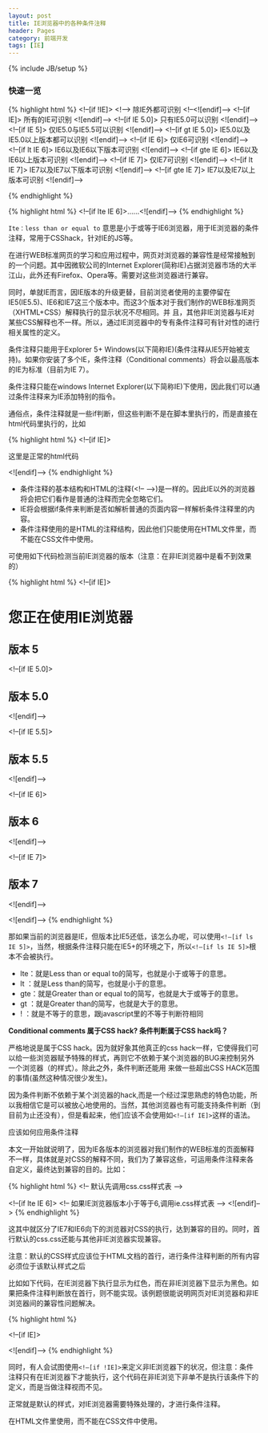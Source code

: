 ```yaml
---
layout: post
title: IE浏览器中的各种条件注释
header: Pages
category: 前端开发
tags: [IE]
---
```

{% include JB/setup %}

### 快速一览

{% highlight html %}
<!–[if !IE]>     <!–> 除IE外都可识别      <!–<![endif]–>
<!–[if IE]>       所有的IE可识别          <![endif]–>
<!–[if IE 5.0]>   只有IE5.0可以识别        <![endif]–>
<!–[if IE 5]>     仅IE5.0与IE5.5可以识别   <![endif]–>
<!–[if gt IE 5.0]> IE5.0以及IE5.0以上版本都可以识别 <![endif]–>
<!–[if IE 6]>     仅IE6可识别             <![endif]–>
<!–[if lt IE 6]>  IE6以及IE6以下版本可识别 <![endif]–>
<!–[if gte IE 6]> IE6以及IE6以上版本可识别 <![endif]–>
<!–[if IE 7]>     仅IE7可识别 <![endif]–>
<!–[if lt IE 7]>  IE7以及IE7以下版本可识别 <![endif]–>
<!–[if gte IE 7]> IE7以及IE7以上版本可识别 <![endif]–>

{% endhighlight %}

{% highlight html %}
<!–[if lte IE 6]>……<![endif]–>
{% endhighlight %}

`Ite：less than or equal to` 意思是小于或等于IE6浏览器，用于IE浏览器的条件注释，常用于CSShack，针对IE的JS等。

在进行WEB标准网页的学习和应用过程中，网页对浏览器的兼容性是经常接触到的一个问题。其中因微软公司的Internet Explorer(简称IE)占据浏览器市场的大半江山，此外还有Firefox、Opera等。需要对这些浏览器进行兼容。

同时，单就IE而言，因IE版本的升级更替，目前浏览者使用的主要停留在 IE5(IE5.5)、IE6和IE7这三个版本中。而这3个版本对于我们制作的WEB标准网页（XHTML+CSS）解释执行的显示状况不尽相同。并 且，其他非IE浏览器与IE对某些CSS解释也不一样。所以，通过IE浏览器中的专有条件注释可有针对性的进行相关属性的定义。

条件注释只能用于Explorer 5+ Windows(以下简称IE)(条件注释从IE5开始被支持)。如果你安装了多个IE，条件注释（Conditional comments）将会以最高版本的IE为标准（目前为IE 7）。

条件注释只能在windows Internet Explorer(以下简称IE)下使用，因此我们可以通过条件注释来为IE添加特别的指令。

通俗点，条件注释就是一些if判断，但这些判断不是在脚本里执行的，而是直接在html代码里执行的，比如

{% highlight html %}
<!–[if IE]>

   这里是正常的html代码

<![endif]–>
{% endhighlight %}


* 条件注释的基本结构和HTML的注释(<!– –>)是一样的。因此IE以外的浏览器将会把它们看作是普通的注释而完全忽略它们。
* IE将会根据if条件来判断是否如解析普通的页面内容一样解析条件注释里的内容。
* 条件注释使用的是HTML的注释结构，因此他们只能使用在HTML文件里，而不能在CSS文件中使用。

可使用如下代码检测当前IE浏览器的版本（注意：在非IE浏览器中是看不到效果的）

{% highlight html %}
<!–[if IE]>
  <h1>您正在使用IE浏览器</h1>
  <!–[if IE 5]>
     <h2>版本 5</h2>
  <![endif]–>

  <!–[if IE 5.0]>
    <h2>版本 5.0</h2>
  <![endif]–>

  <!–[if IE 5.5]>
    <h2>版本 5.5</h2>
  <![endif]–>

  <!–[if IE 6]>
    <h2>版本 6</h2>
  <![endif]–>

  <!–[if IE 7]>
    <h2>版本 7</h2>
  <![endif]–>

<![endif]–>
{% endhighlight %}

那如果当前的浏览器是IE，但版本比IE5还低，该怎么办呢，可以使用`<!–[if ls IE 5]>`，当然，根据条件注释只能在IE5+的环境之下，所以`<!–[if ls IE 5]>`根本不会被执行。


* lte：就是Less than or equal to的简写，也就是小于或等于的意思。
* lt ：就是Less than的简写，也就是小于的意思。
* gte：就是Greater than or equal to的简写，也就是大于或等于的意思。
* gt ：就是Greater than的简写，也就是大于的意思。
* ! ：就是不等于的意思，跟javascript里的不等于判断符相同

__Conditional comments 属于CSS hack? 条件判断属于CSS hack吗？__

严格地说是属于CSS hack。因为就好象其他真正的css hack一样，它使得我们可以给一些浏览器赋予特殊的样式，再则它不依赖于某个浏览器的BUG来控制另外一个浏览器（的样式）。除此之外，条件判断还能用 来做一些超出CSS HACK范围的事情(虽然这种情况很少发生)。

因为条件判断不依赖于某个浏览器的hack,而是一个经过深思熟虑的特色功能，所以我相信它是可以被放心地使用的。当然，其他浏览器也有可能支持条件判断（到目前为止还没有），但是看起来，他们应该不会使用如`<!–[if IE]>`这样的语法。

应该如何应用条件注释

本文一开始就说明了，因为IE各版本的浏览器对我们制作的WEB标准的页面解释不一样，具体就是对CSS的解释不同，我们为了兼容这些，可运用条件注释来各自定义，最终达到兼容的目的。比如：

{% highlight html %}
<!– 默认先调用css.css样式表 –>
  <link rel=”stylesheet” type=”text/css” href=”http://www.zhmy.com/css.css” />
  <!–[if IE 7]>
    <!– 如果IE浏览器版是7,调用ie7.css样式表 –>
    <link rel=”stylesheet” type=”text/css” href=”http://www.zhmy.com/ie7.css” />
  <![endif]–>

  <!–[if lte IE 6]>
    <!– 如果IE浏览器版本小于等于6,调用ie.css样式表 –>
    <link rel=”stylesheet” type=”text/css” href=”http://www.zhmy.com/ie.css” />
  <![endif]–>
{% endhighlight %}

这其中就区分了IE7和IE6向下的浏览器对CSS的执行，达到兼容的目的。同时，首行默认的css.css还能与其他非IE浏览器实现兼容。

注意：默认的CSS样式应该位于HTML文档的首行，进行条件注释判断的所有内容必须位于该默认样式之后

比如如下代码，在IE浏览器下执行显示为红色，而在非IE浏览器下显示为黑色。如果把条件注释判断放在首行，则不能实现。该例题很能说明网页对IE浏览器和非IE浏览器间的兼容性问题解决。

{% highlight html %}
<style type=”text/css”>
body{
  background-color: #000;
}

</style>
<!–[if IE]>
  <style type=”text/css”>
    body{
      background-color: #F00;
    }
  </style>
<![endif]–>
{% endhighlight %}

同时，有人会试图使用`<!–[if !IE]>`来定义非IE浏览器下的状况，但注意：条件注释只有在IE浏览器下才能执行，这个代码在非IE浏览下非单不是执行该条件下的定义，而是当做注释视而不见。

正常就是默认的样式，对IE浏览器需要特殊处理的，才进行条件注释。

在HTML文件里使用，而不能在CSS文件中使用。